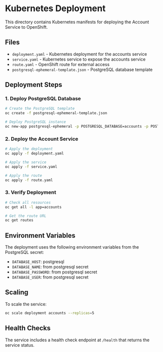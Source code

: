 # Kubernetes Deployment

This directory contains Kubernetes manifests for deploying the Account Service to OpenShift.

## Files

- `deployment.yaml` - Kubernetes deployment for the accounts service
- `service.yaml` - Kubernetes service to expose the accounts service
- `route.yaml` - OpenShift route for external access
- `postgresql-ephemeral-template.json` - PostgreSQL database template

## Deployment Steps

### 1. Deploy PostgreSQL Database

```bash
# Create the PostgreSQL template
oc create -f postgresql-ephemeral-template.json

# Deploy PostgreSQL instance
oc new-app postgresql-ephemeral -p POSTGRESQL_DATABASE=accounts -p POSTGRESQL_USER=user1 -p POSTGRESQL_PASSWORD=password123
```

### 2. Deploy the Account Service

```bash
# Apply the deployment
oc apply -f deployment.yaml

# Apply the service
oc apply -f service.yaml

# Apply the route
oc apply -f route.yaml
```

### 3. Verify Deployment

```bash
# Check all resources
oc get all -l app=accounts

# Get the route URL
oc get routes
```

## Environment Variables

The deployment uses the following environment variables from the PostgreSQL secret:

- `DATABASE_HOST`: postgresql
- `DATABASE_NAME`: from postgresql secret
- `DATABASE_PASSWORD`: from postgresql secret  
- `DATABASE_USER`: from postgresql secret

## Scaling

To scale the service:

```bash
oc scale deployment accounts --replicas=5
```

## Health Checks

The service includes a health check endpoint at `/health` that returns the service status.
